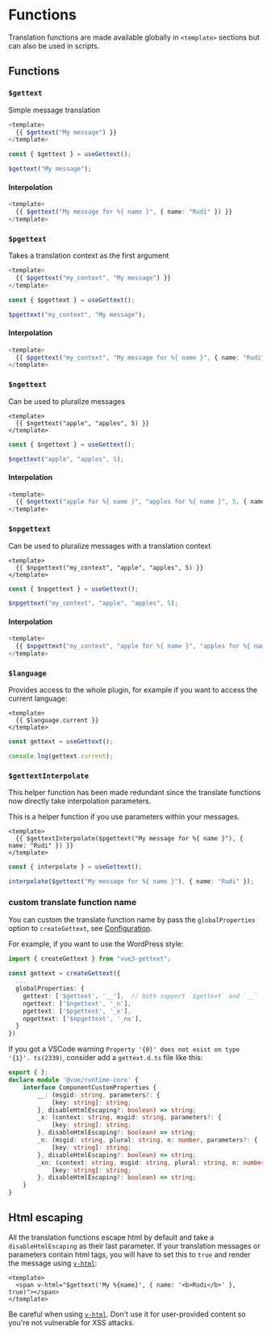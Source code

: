 # Functions

Translation functions are made available globally in `<template>` sections but can also be used in scripts.

## Functions

### `$gettext`

Simple message translation

```ts
<template>
  {{ $gettext("My message") }}
</template>
```

```ts
const { $gettext } = useGettext();

$gettext("My message");
```

#### Interpolation

```ts
<template>
  {{ $gettext("My message for %{ name }", { name: "Rudi" }) }}
</template>
```

### `$pgettext`

Takes a translation context as the first argument

```ts
<template>
  {{ $pgettext("my_context", "My message") }}
</template>
```

```ts
const { $pgettext } = useGettext();

$pgettext("my_context", "My message");
```

#### Interpolation

```ts
<template>
  {{ $pgettext("my_context", "My message for %{ name }", { name: "Rudi" }) }}
</template>
```

### `$ngettext`

Can be used to pluralize messages

```vue
<template>
  {{ $ngettext("apple", "apples", 5) }}
</template>
```

```ts
const { $ngettext } = useGettext();

$ngettext("apple", "apples", 5);
```

#### Interpolation

```ts
<template>
  {{ $ngettext("apple for %{ name }", "apples for %{ name }", 5, { name: "Rudi" }) }}
</template>
```

### `$npgettext`

Can be used to pluralize messages with a translation context

```vue
<template>
  {{ $npgettext("my_context", "apple", "apples", 5) }}
</template>
```

```ts
const { $npgettext } = useGettext();

$npgettext("my_context", "apple", "apples", 5);
```

#### Interpolation

```ts
<template>
  {{ $npgettext("my_context", "apple for %{ name }", "apples for %{ name }", 5, { name: "Rudi" }) }}
</template>
```

### `$language`

Provides access to the whole plugin, for example if you want to access the current language:

```vue
<template>
  {{ $language.current }}
</template>
```

```ts
const gettext = useGettext();

console.log(gettext.current);
```

### `$gettextInterpolate`

<div style="margin-top: 1rem;" class="warning">
  This helper function has been made redundant since the translate functions now directly take interpolation parameters.
</div>

This is a helper function if you use parameters within your messages.

```vue
<template>
  {{ $gettextInterpolate($pgettext("My message for %{ name }"), { name: "Rudi" }) }}
</template>
```

```ts
const { interpolate } = useGettext();

interpolate($gettext("My message for %{ name }"), { name: "Rudi" });
```

### custom translate function name
You can custom the translate function name by pass the `globalProperties` option to `createGettext`, see [Configuration](./configuration.md).

For example, if you want to use the WordPress style:
```ts
import { createGettext } from "vue3-gettext";

const gettext = createGettext({
  ...
  globalProperties: {
    gettext: ['$gettext', '__'],  // both support `$gettext` and `__`
    ngettext: ['$ngettext', '_n'],
    pgettext: ['$pgettext', '_x'],
    npgettext: ['$npgettext', '_nx'],
  }
})

```

If you got a VSCode warning `Property '{0}' does not exist on type '{1}'. ts(2339)`, consider add a `gettext.d.ts` file like this:
```ts
export { };
declare module '@vue/runtime-core' {
    interface ComponentCustomProperties {
        __: (msgid: string, parameters?: {
            [key: string]: string;
        }, disableHtmlEscaping?: boolean) => string;
        _x: (context: string, msgid: string, parameters?: {
            [key: string]: string;
        }, disableHtmlEscaping?: boolean) => string;
        _n: (msgid: string, plural: string, n: number, parameters?: {
            [key: string]: string;
        }, disableHtmlEscaping?: boolean) => string;
        _xn: (context: string, msgid: string, plural: string, n: number, parameters?: {
            [key: string]: string;
        }, disableHtmlEscaping?: boolean) => string;
    }
}
```

## Html escaping

All the translation functions escape html by default and take a `disableHtmlEscaping` as their last parameter. If your translation messages or parameters contain html tags, you will have to set this to `true` and render the message using [`v-html`](https://vuejs.org/api/built-in-directives.html#v-html):

```vue
<template>
  <span v-html="$gettext('My %{name}', { name: '<b>Rudi</b>' }, true)"></span>
</template>
```

Be careful when using [`v-html`](https://vuejs.org/api/built-in-directives.html#v-html). Don't use it for user-provided content so you're not vulnerable for XSS attacks.
